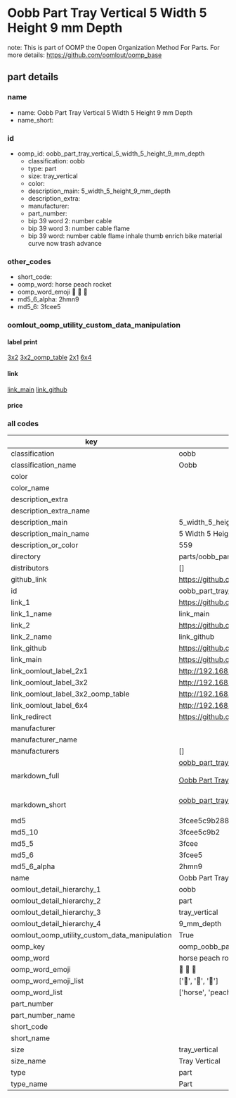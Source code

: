 # Oobb Part Tray Vertical 5 Width 5 Height 9 mm Depth  

note: This is part of OOMP the Oopen Organization Method For Parts. For more details: https://github.com/oomlout/oomp_base

##  part details
  







### name
* name: Oobb Part Tray Vertical 5 Width 5 Height 9 mm Depth
* name_short: 
### id
* oomp_id: oobb_part_tray_vertical_5_width_5_height_9_mm_depth
  * classification: oobb
  * type: part
  * size: tray_vertical
  * color: 
  * description_main: 5_width_5_height_9_mm_depth
  * description_extra: 
  * manufacturer: 
  * part_number: 
  * bip 39 word 2: number cable
  * bip 39 word 3: number cable flame
  * bip 39 word: number cable flame inhale thumb enrich bike material curve now trash advance

### other_codes
* short_code: 
* oomp_word: horse peach rocket
* oomp_word_emoji :horse: :peach: :rocket:
* md5_6_alpha: 2hmn9
* md5_6: 3fcee5






### oomlout_oomp_utility_custom_data_manipulation
#### label print
[3x2](http://192.168.1.245:1112/?label=oomp%202hmn9)
[3x2_oomp_table](http://192.168.1.108:1112/?label=oomp%202hmn9)
[2x1](http://192.168.1.242:1112/?label=oomp%202hmn9)
[6x4](http://192.168.1.55:1112/?label=oomp%202hmn9)    

#### link

[link_main](https://github.com/oomlout/oomlout_oomp_version_1_messy/tree/main/parts/oobb_part_tray_vertical_5_width_5_height_9_mm_depth) [link_github](https://github.com/oomlout/oomlout_oomp_version_1_messy/tree/main/parts/oobb_part_tray_vertical_5_width_5_height_9_mm_depth)                             

#### price







### all codes 
| key | value |  
| --- | --- |  
| classification | oobb |  
| classification_name | Oobb |  
| color |  |  
| color_name |  |  
| description_extra |  |  
| description_extra_name |  |  
| description_main | 5_width_5_height_9_mm_depth |  
| description_main_name | 5 Width 5 Height 9 mm Depth |  
| description_or_color | 559 |  
| directory | parts/oobb_part_tray_vertical_5_width_5_height_9_mm_depth |  
| distributors | [] |  
| github_link | https://github.com/oomlout/oomlout_oomp_part_src/tree/main/parts/oobb_part_tray_vertical_5_width_5_height_9_mm_depth |  
| id | oobb_part_tray_vertical_5_width_5_height_9_mm_depth |  
| link_1 | https://github.com/oomlout/oomlout_oomp_version_1_messy/tree/main/parts/oobb_part_tray_vertical_5_width_5_height_9_mm_depth |  
| link_1_name | link_main |  
| link_2 | https://github.com/oomlout/oomlout_oomp_version_1_messy/tree/main/parts/oobb_part_tray_vertical_5_width_5_height_9_mm_depth |  
| link_2_name | link_github |  
| link_github | https://github.com/oomlout/oomlout_oomp_version_1_messy/tree/main/parts/oobb_part_tray_vertical_5_width_5_height_9_mm_depth |  
| link_main | https://github.com/oomlout/oomlout_oomp_version_1_messy/tree/main/parts/oobb_part_tray_vertical_5_width_5_height_9_mm_depth |  
| link_oomlout_label_2x1 | http://192.168.1.242:1112/?label=oomp%202hmn9 |  
| link_oomlout_label_3x2 | http://192.168.1.245:1112/?label=oomp%202hmn9 |  
| link_oomlout_label_3x2_oomp_table | http://192.168.1.108:1112/?label=oomp%202hmn9 |  
| link_oomlout_label_6x4 | http://192.168.1.55:1112/?label=oomp%202hmn9 |  
| link_redirect | https://github.com/oomlout/oomlout_oomp_version_1_messy/tree/main/parts/oobb_part_tray_vertical_5_width_5_height_9_mm_depth |  
| manufacturer |  |  
| manufacturer_name |  |  
| manufacturers | [] |  
| markdown_full | [oobb_part_tray_vertical_5_width_5_height_9_mm_depth](none)<br>[](none)<br>[Oobb Part Tray Vertical 5 Width 5 Height 9 Mm Depth](none)<br><br> |  
| markdown_short | [oobb_part_tray_vertical_5_width_5_height_9_mm_depth](none)<br><br> |  
| md5 | 3fcee5c9b288e2c52c70b73ab087fcbb |  
| md5_10 | 3fcee5c9b2 |  
| md5_5 | 3fcee |  
| md5_6 | 3fcee5 |  
| md5_6_alpha | 2hmn9 |  
| name | Oobb Part Tray Vertical 5 Width 5 Height 9 mm Depth |  
| oomlout_detail_hierarchy_1 | oobb |  
| oomlout_detail_hierarchy_2 | part |  
| oomlout_detail_hierarchy_3 | tray_vertical |  
| oomlout_detail_hierarchy_4 | 9_mm_depth |  
| oomlout_oomp_utility_custom_data_manipulation | True |  
| oomp_key | oomp_oobb_part_tray_vertical_5_width_5_height_9_mm_depth |  
| oomp_word | horse peach rocket |  
| oomp_word_emoji | :horse: :peach: :rocket: |  
| oomp_word_emoji_list | [':horse:', ':peach:', ':rocket:'] |  
| oomp_word_list | ['horse', 'peach', 'rocket'] |  
| part_number |  |  
| part_number_name |  |  
| short_code |  |  
| short_name |  |  
| size | tray_vertical |  
| size_name | Tray Vertical |  
| type | part |  
| type_name | Part |  
